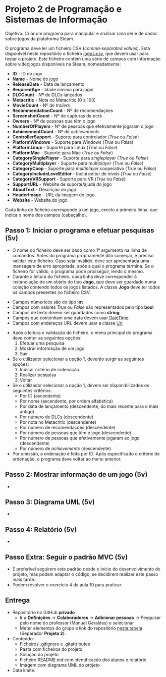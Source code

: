 # Projeto 2 de Programação e Sistemas de Informação

Objetivo: Criar um programa para manipular e analisar uma série de dados sobre jogos da plataforma Steam.

O programa deve ler um ficheiro CSV (*comma-separated values*). Está disponível neste repositório o ficheiro [jogos.csv](jogos.csv), que devem usar para testar o projeto. Este ficheiro contém uma série de campos com informação sobre videojogos disponíveis na Steam, nomeadamente:

*   **ID** - ID do jogo
*   **Name** - Nome do jogo
*   **ReleaseDate** - Data de lançamento
*   **RequiredAge** - Idade mínima para jogar
*   **DLCCount** - Nº de DLCs lançados
*   **Metacritic** - Nota no Metacritic (0 a 100)
*   **MovieCount** - Nº de *trailers*
*   **RecommendationCount** - Nº de recomendações
*   **ScreenshotCount** - Nº de capturas de ecrã
*   **Owners** - Nº de pessoas que têm o jogo
*   **NumberOfPlayers** - Nº de pessoas que efetivamente jogaram o jogo
*   **AchievementCount** - Nº de *achievements*
*   **ControllerSupport** - Suporte para controlador (*True* ou *False*)
*   **PlatformWindows** - Suporte para Windows (*True* ou *False*)
*   **PlatformLinux** - Suporte para Linux (*True* ou *False*)
*   **PlatformMac** - Suporte para Mac (*True* ou *False*)
*   **CategorySinglePlayer** - Suporte para *singleplayer* (*True* ou *False*)
*   **CategoryMultiplayer** - Suporte para *multiplayer* (*True* ou *False*)
*   **CategoryCoop** - Suporte para *multiplayer* cooperativo (*True* ou
    *False*)
*   **CategoryIncludeLevelEditor** - Inclui editor de níveis (*True* ou
    *False*)
*   **CategoryVRSupport** - Suporte para VR (*True* ou *False*)
*   **SupportURL** - Website de suporte/ajuda do jogo
*   **AboutText** - Descrição do jogo
*   **HeaderImage** - URL da imagem do jogo
*   **Website** - Website do jogo

Cada linha do ficheiro corresponde a um jogo, exceto a primeira linha, que indica o nome dos campos (cabeçalho).

## Passo 1: Iniciar o programa e efetuar pesquisas (5v)

-  O nome do ficheiro deve ser dado como 1º argumento na linha de comandos. Antes do programa propriamente dito começar, é preciso validar este ficheiro. Caso seja inválido, deve ser apresentada uma mensagem de erro apropriada, após a qual o programa termina. Se o ficheiro for válido, o programa pode prosseguir, lendo o mesmo.
-  Durante a leitura do ficheiro, cada linha deve corresponder à instanciação de um objeto do tipo **Jogo**, que deve ser guardado numa coleção contendo todos os jogos listados. A classe **Jogo** deve ter todos os campos presentes no ficheiro CSV:
  * Campos númericos são do tipo **int**
  * Campos com valores *True* ou *False* são representados pelo tipo **bool**
  * Campos de texto devem ser guardados como **string**
  * Campos que contenham uma data devem usar [DateTime](https://learn.microsoft.com/pt-pt/dotnet/api/system.datetime?view=net-8.0)
  * Campos com endereços URL devem usar a classe [Uri](https://learn.microsoft.com/pt-pt/dotnet/api/system.uri?view=net-8.0)
- Após a leitura e validação do ficheiro, o menu principal do programa deve conter as seguintes opções:
  1. Efetuar uma pesquisa
  2. Mostrar informação de um jogo
  3. Sair
- Se o utilizador selecionar a opção 1, deverão surgir as seguintes opções:
  1. Indicar critério de ordenação
  3. Realizar pesquisa
  4. Voltar
- Se o utilizador selecionar a opção 1, devem ser disponibilizados os seguintes critérios:
  *   Por ID (ascendente)
  *   Por nome (ascendente, por ordem alfabética)
  *   Por data de lançamento (descendente, do mais recente para o mais antigo)
  *   Por número de DLCs (descendente)
  *   Por nota no Metacritic (descendente)
  *   Por número de recomendações (descendente)
  *   Por número de pessoas que têm o jogo (descendente)
  *   Por número de pessoas que efetivamente jogaram ao jogo (descendente)
  *   Por número de *achievements* (descendente)
- Por omissão, a ordenação é feita por ID. Após especificado o critério de ordenação, o programa deve voltar ao menu anterior.

## Passo 2: Mostrar informação de um jogo (5v)

- 

## Passo 3: Diagrama UML (5v)

- 

## Passo 4: Relatório (5v)

- 

## Passo Extra: Seguir o padrão MVC (5v) 

- É preferível seguirem este padrão desde o início do desenvolvimento do projeto, mas podem adaptar o código, se decidirem realizar este passo mais tarde.
- Podem resolver o exercício 4 da aula 10 para praticar.

## Entrega

- Repositório no GitHub **privado**
  - Ir a **Definições** -> **Colaboradores** -> **Adicionar pessoas** -> Pesquisar pelo nome do professor (Manuel Geraldes) e selecionar
  - Meter elementos do grupo e link do repositório [nesta tabela](https://docs.google.com/spreadsheets/d/1DrdGnICVAA8q9bs9_LAURFKoReAO7jJGB8qqvUWacL0/edit?usp=drive_link) (Separador **Projeto 2**).
- Conteúdo:
  - Ficheiros .gitignore e .gitattributes
  - Pasta com ficheiros do projeto
  - Solução do projeto
  - Ficheiro README.md com identificação dos alunos e relatório
  - Imagem com diagrama UML do projeto
- Data limite: 
